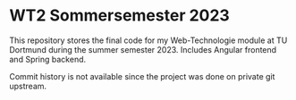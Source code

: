 # WT2 Sommersemester 2023
This repository stores the final code for my Web-Technologie module at TU Dortmund during the summer semester 2023. Includes Angular frontend and Spring backend.

Commit history is not available since the project was done on private git upstream.
